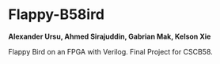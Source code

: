 # Flappy-B58ird

**Alexander Ursu, Ahmed Sirajuddin, Gabrian Mak, Kelson Xie**

Flappy Bird on an FPGA with Verilog. Final Project for CSCB58.
